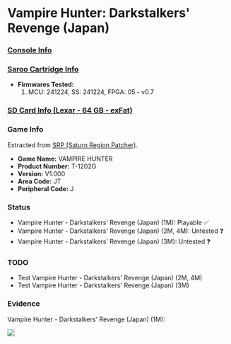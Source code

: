 # Vampire Hunter: Darkstalkers' Revenge (Japan)

### [Console Info](../../../../../Info/Consoles/VA13/README.md)

### [Saroo Cartridge Info](../../../../../Info/Cartridges/GuangzhouSanStarOnlineShop/1.6/README.md)

- <b>Firmwares Tested:</b>
  1. MCU: 241224, SS: 241224, FPGA: 05 - v0.7

### [SD Card Info (Lexar - 64 GB - exFat)](../../../../../Info/SdCards/Lexar/64GB/exfat/README.md)

### Game Info

Extracted from [SRP (Saturn Region Patcher)](https://segaxtreme.net/resources/saturn-region-patcher.81/download).

- <b>Game Name:</b> VAMPIRE HUNTER
- <b>Product Number:</b> T-1202G
- <b>Version:</b> V1.000
- <b>Area Code:</b> JT
- <b>Peripheral Code:</b> J

### Status

- Vampire Hunter - Darkstalkers' Revenge (Japan) (1M): Playable :white_check_mark:
- Vampire Hunter - Darkstalkers' Revenge (Japan) (2M, 4M): Untested :question:
- Vampire Hunter - Darkstalkers' Revenge (Japan) (3M): Untested :question:

### TODO

- Test Vampire Hunter - Darkstalkers' Revenge (Japan) (2M, 4M)
- Test Vampire Hunter - Darkstalkers' Revenge (Japan) (3M)

### Evidence

Vampire Hunter - Darkstalkers' Revenge (Japan) (1M):

[![](https://img.youtube.com/vi/xQsxqfKM8vE/0.jpg)](https://www.youtube.com/watch?v=xQsxqfKM8vE)
